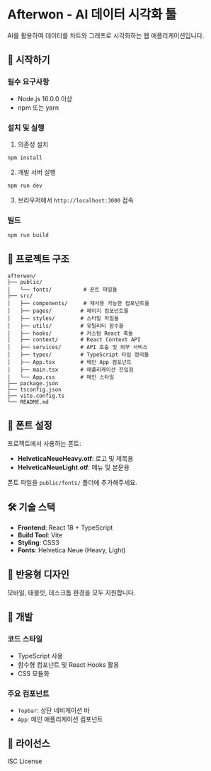 # Afterwon - AI 데이터 시각화 툴

AI를 활용하여 데이터를 차트와 그래프로 시각화하는 웹 애플리케이션입니다.

## 🚀 시작하기

### 필수 요구사항
- Node.js 16.0.0 이상
- npm 또는 yarn

### 설치 및 실행

1. 의존성 설치
```bash
npm install
```

2. 개발 서버 실행
```bash
npm run dev
```

3. 브라우저에서 `http://localhost:3000` 접속

### 빌드
```bash
npm run build
```

## 📁 프로젝트 구조

```
afterwon/
├── public/
│   └── fonts/          # 폰트 파일들
├── src/
│   ├── components/     # 재사용 가능한 컴포넌트들
│   ├── pages/         # 페이지 컴포넌트들
│   ├── styles/        # 스타일 파일들
│   ├── utils/         # 유틸리티 함수들
│   ├── hooks/         # 커스텀 React 훅들
│   ├── context/       # React Context API
│   ├── services/      # API 호출 및 외부 서비스
│   ├── types/         # TypeScript 타입 정의들
│   ├── App.tsx        # 메인 App 컴포넌트
│   ├── main.tsx       # 애플리케이션 진입점
│   └── App.css        # 메인 스타일
├── package.json
├── tsconfig.json
├── vite.config.ts
└── README.md
```

## 🎨 폰트 설정

프로젝트에서 사용하는 폰트:
- **HelveticaNeueHeavy.otf**: 로고 및 제목용
- **HelveticaNeueLight.otf**: 메뉴 및 본문용

폰트 파일을 `public/fonts/` 폴더에 추가해주세요.

## 🛠️ 기술 스택

- **Frontend**: React 18 + TypeScript
- **Build Tool**: Vite
- **Styling**: CSS3
- **Fonts**: Helvetica Neue (Heavy, Light)

## 📱 반응형 디자인

모바일, 태블릿, 데스크톱 환경을 모두 지원합니다.

## 🔧 개발

### 코드 스타일
- TypeScript 사용
- 함수형 컴포넌트 및 React Hooks 활용
- CSS 모듈화

### 주요 컴포넌트
- `Topbar`: 상단 네비게이션 바
- `App`: 메인 애플리케이션 컴포넌트

## 📄 라이선스

ISC License 